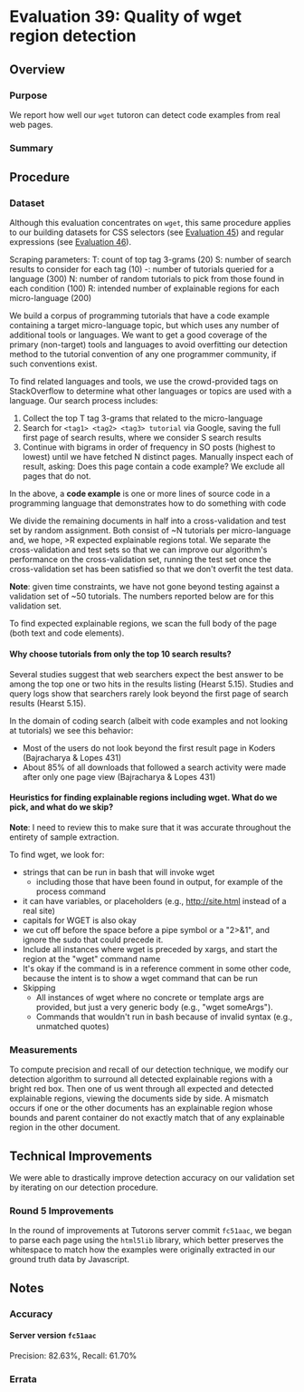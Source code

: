 # Evaluation 39: Quality of wget region detection

## Overview

### Purpose

We report how well our `wget` tutoron can detect code examples from real web pages.

### Summary


## Procedure

### Dataset

Although this evaluation concentrates on `wget`, this same procedure applies to our building datasets for CSS selectors (see [Evaluation 45](../eval/eval45)) and regular expressions (see [Evaluation 46](../eval/eval46)).

Scraping parameters:
T: count of top tag 3-grams (20)
S: number of search results to consider for each tag (10)
-: number of tutorials queried for a language (300)
N: number of random tutorials to pick from those found in each condition (100)
R: intended number of explainable regions for each micro-language (200)

We build a corpus of programming tutorials that have a code example containing a target micro-language topic, but which uses any number of additional tools or languages.  We want to get a good coverage of the primary (non-target) tools and languages to avoid overfitting our detection method to the tutorial convention of any one programmer community, if such conventions exist.

To find related languages and tools, we use the crowd-provided tags on StackOverflow to determine what other languages or topics are used with a language.  Our search process includes:

1. Collect the top T tag 3-grams that related to the micro-language
2. Search for `<tag1> <tag2> <tag3> tutorial` via Google, saving the full first page of search results, where we consider S search results
3. Continue with bigrams in order of frequency in SO posts (highest to lowest) until we have fetched N distinct pages.  Manually inspect each of result, asking: Does this page contain a code example?  We exclude all pages that do not.

In the above, a **code example** is one or more lines of source code in a programming language that demonstrates how to do something with code

We divide the remaining documents in half into a cross-validation and test set by random assignment.  Both consist of ~N tutorials per micro-language and, we hope, >R expected explainable regions total.  We separate the cross-validation and test sets so that we can improve our algorithm's performance on the cross-validation set, running the test set once the cross-validation set has been satisfied so that we don't overfit the test data.

**Note**: given time constraints, we have not gone beyond testing against a validation set of ~50 tutorials.  The numbers reported below are for this validation set.

To find expected explainable regions, we scan the full body of the page (both text and code elements). 

#### Why choose tutorials from only the top 10 search results?

Several studies suggest that web searchers expect the best answer to be among the top one or two hits in the results listing (Hearst 5.15).  Studies and query logs show that searchers rarely look beyond the first page of search results (Hearst 5.15).

In the domain of coding search (albeit with code examples and not looking at tutorials) we see this behavior:
  * Most of the users do not look beyond the first result page in Koders (Bajracharya & Lopes 431)
  * About 85% of all downloads that followed a search activity were made after only one page view (Bajracharya & Lopes 431)

#### Heuristics for finding explainable regions including wget.  What do we pick, and what do we skip?

**Note**: I need to review this to make sure that it was accurate throughout the entirety of sample extraction.

To find wget, we look for:
* strings that can be run in bash that will invoke wget
  * including those that have been found in output, for example of the process command
* it can have variables, or placeholders (e.g., <http://site.html> instead of a real site)
* capitals for WGET is also okay
* we cut off before the space before a pipe symbol or a "2>&1", and ignore the sudo that could precede it. 
* Include all instances where wget is preceded by xargs, and start the region at the "wget" command name
* It's okay if the command is in a reference comment in some other code, because the intent is to show a wget command that can be run
* Skipping
  * All instances of wget where no concrete or template args are provided, but just a very generic body (e.g., "wget someArgs").
  * Commands that wouldn't run in bash because of invalid syntax (e.g., unmatched quotes)

### Measurements

To compute precision and recall of our detection technique, we modify our detection algorithm to surround all detected explainable regions with a bright red box.  Then one of us went through all expected and detected explainable regions, viewing the documents side by side.  A mismatch occurs if one or the other documents has an explainable region whose bounds and parent container do not exactly match that of any explainable region in the other document.

## Technical Improvements

We were able to drastically improve detection accuracy on our validation set by iterating on our detection procedure.

### Round 5 Improvements

In the round of improvements at Tutorons server commit `fc51aac`, we began to parse each page using the `html5lib` library, which better preserves the whitespace to match how the examples were originally extracted in our ground truth data by Javascript.

## Notes

### Accuracy

#### Server version `fc51aac`

Precision: 82.63%, Recall: 61.70%

### Errata

